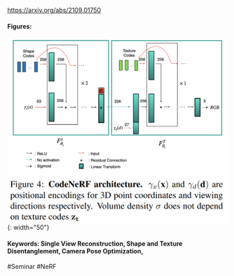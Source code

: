 https://arxiv.org/abs/2109.01750  

#### Figures:
![CodeNeRF_fig4](https://github.com/laphisboy/ml-papers/blob/main/figures/CodeNeRF_fig4.PNG){: width="50"}

#### Keywords: Single View Reconstruction, Shape and Texture Disentanglement, Camera Pose Optimization, 
  
#Seminar #NeRF
